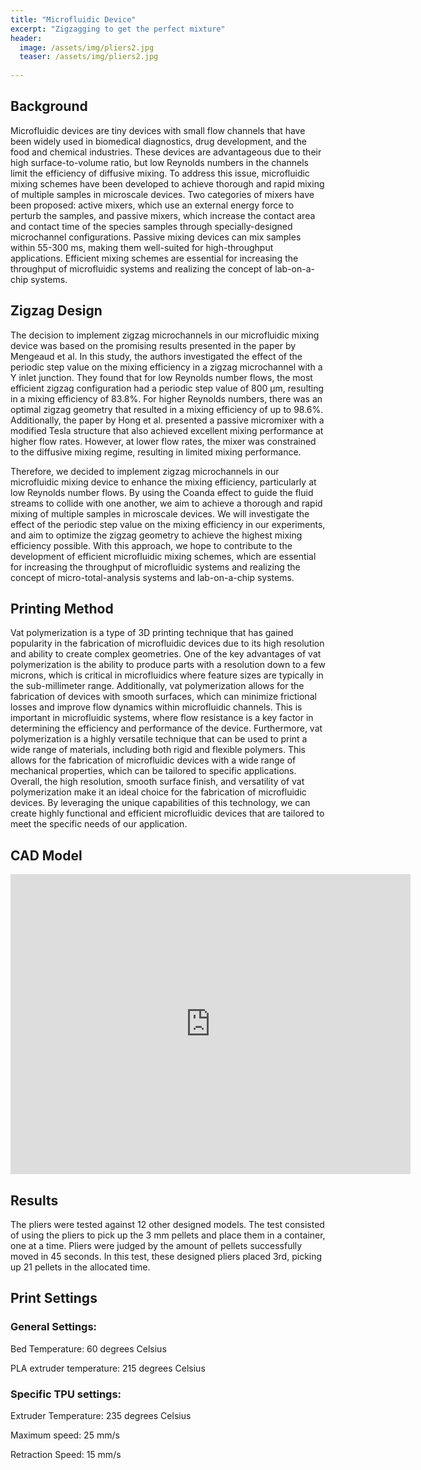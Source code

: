 ```yaml
---
title: "Microfluidic Device"
excerpt: "Zigzagging to get the perfect mixture"
header:
  image: /assets/img/pliers2.jpg
  teaser: /assets/img/pliers2.jpg
  
---
```



## Background

Microfluidic devices are tiny devices with small flow channels that have been widely used in biomedical diagnostics, drug development, and the food and chemical industries. These devices are advantageous due to their high surface-to-volume ratio, but low Reynolds numbers in the channels limit the efficiency of diffusive mixing. To address this issue, microfluidic mixing schemes have been developed to achieve thorough and rapid mixing of multiple samples in microscale devices. Two categories of mixers have been proposed: active mixers, which use an external energy force to perturb the samples, and passive mixers, which increase the contact area and contact time of the species samples through specially-designed microchannel configurations. Passive mixing devices can mix samples within 55-300 ms, making them well-suited for high-throughput applications. Efficient mixing schemes are essential for increasing the throughput of microfluidic systems and realizing the concept of lab-on-a-chip systems.


## Zigzag Design
The decision to implement zigzag microchannels in our microfluidic mixing device was based on the promising results presented in the paper by Mengeaud et al. In this study, the authors investigated the effect of the periodic step value on the mixing efficiency in a zigzag microchannel with a Y inlet junction. They found that for low Reynolds number flows, the most efficient zigzag configuration had a periodic step value of 800 μm, resulting in a mixing efficiency of 83.8%. For higher Reynolds numbers, there was an optimal zigzag geometry that resulted in a mixing efficiency of up to 98.6%.
Additionally, the paper by Hong et al. presented a passive micromixer with a modified Tesla structure that also achieved excellent mixing performance at higher flow rates. However, at lower flow rates, the mixer was constrained to the diffusive mixing regime, resulting in limited mixing performance.

Therefore, we decided to implement zigzag microchannels in our microfluidic mixing device to enhance the mixing efficiency, particularly at low Reynolds number flows. By using the Coanda effect to guide the fluid streams to collide with one another, we aim to achieve a thorough and rapid mixing of multiple samples in microscale devices. We will investigate the effect of the periodic step value on the mixing efficiency in our experiments, and aim to optimize the zigzag geometry to achieve the highest mixing efficiency possible. With this approach, we hope to contribute to the development of efficient microfluidic mixing schemes, which are essential for increasing the throughput of microfluidic systems and realizing the concept of micro-total-analysis systems and lab-on-a-chip systems.

## Printing Method

Vat polymerization is a type of 3D printing technique that has gained popularity in the fabrication of microfluidic devices due to its high resolution and ability to create complex geometries. One of the key advantages of vat polymerization is the ability to produce parts with a resolution down to a few microns, which is critical in microfluidics where feature sizes are typically in the sub-millimeter range.
Additionally, vat polymerization allows for the fabrication of devices with smooth surfaces, which can minimize frictional losses and improve flow dynamics within microfluidic channels. This is important in microfluidic systems, where flow resistance is a key factor in determining the efficiency and performance of the device.
Furthermore, vat polymerization is a highly versatile technique that can be used to print a wide range of materials, including both rigid and flexible polymers. This allows for the fabrication of microfluidic devices with a wide range of mechanical properties, which can be tailored to specific applications.
Overall, the high resolution, smooth surface finish, and versatility of vat polymerization make it an ideal choice for the fabrication of microfluidic devices. By leveraging the unique capabilities of this technology, we can create highly functional and efficient microfluidic devices that are tailored to meet the specific needs of our application.


## CAD Model
<iframe src="https://vanderbilt643.autodesk360.com/shares/public/SH512d4QTec90decfa6ee4b2ab1210fc7ad9?mode=embed" width="640" height="480" allowfullscreen="true" webkitallowfullscreen="true" mozallowfullscreen="true"  frameborder="0"></iframe>

## Results 
The pliers were tested against 12 other designed models. The test consisted of using the pliers to pick up the 3 mm pellets and place them in a container, one at a time. Pliers were judged by the amount of pellets successfully moved in 45 seconds. In this test, these designed pliers placed 3rd, picking up 21 pellets in the allocated time. 

## Print Settings
### General Settings:
Bed Temperature: 60 degrees Celsius

PLA extruder temperature: 215 degrees Celsius

### Specific TPU settings:
Extruder Temperature: 235 degrees Celsius

Maximum speed: 25 mm/s

Retraction Speed: 15 mm/s






